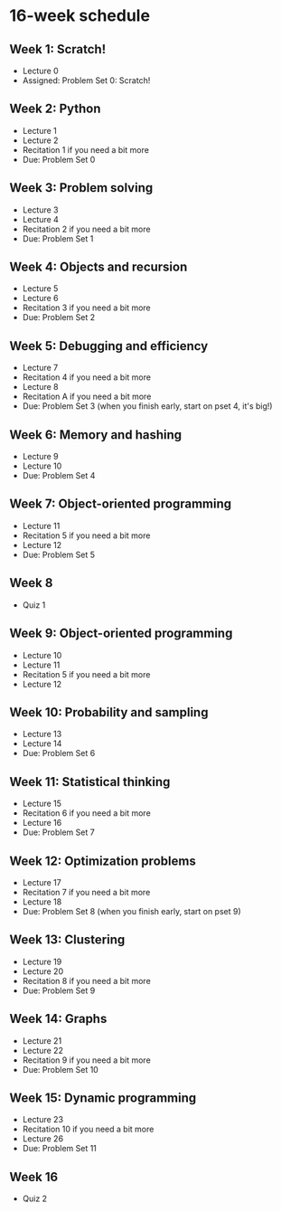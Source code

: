 # 16-week schedule

## Week 1: Scratch!

- Lecture 0
- Assigned: Problem Set 0: Scratch!

## Week 2: Python

- Lecture 1
- Lecture 2
- Recitation 1 if you need a bit more
- Due: Problem Set 0

## Week 3: Problem solving

- Lecture 3
- Lecture 4
- Recitation 2 if you need a bit more
- Due: Problem Set 1

## Week 4: Objects and recursion

- Lecture 5
- Lecture 6
- Recitation 3 if you need a bit more
- Due: Problem Set 2

## Week 5: Debugging and efficiency

- Lecture 7
- Recitation 4 if you need a bit more
- Lecture 8
- Recitation A if you need a bit more
- Due: Problem Set 3 (when you finish early, start on pset 4, it's big!)

## Week 6: Memory and hashing

- Lecture 9
- Lecture 10
- Due: Problem Set 4

## Week 7: Object-oriented programming

- Lecture 11
- Recitation 5 if you need a bit more
- Lecture 12
- Due: Problem Set 5

## Week 8 ##

- Quiz 1

## Week 9: Object-oriented programming

- Lecture 10
- Lecture 11
- Recitation 5 if you need a bit more
- Lecture 12

## Week 10: Probability and sampling

- Lecture 13
- Lecture 14
- Due: Problem Set 6

## Week 11: Statistical thinking

- Lecture 15
- Recitation 6 if you need a bit more
- Lecture 16
- Due: Problem Set 7

## Week 12: Optimization problems

- Lecture 17
- Recitation 7 if you need a bit more
- Lecture 18
- Due: Problem Set 8 (when you finish early, start on pset 9)

## Week 13: Clustering

- Lecture 19
- Lecture 20
- Recitation 8 if you need a bit more
- Due: Problem Set 9

## Week 14: Graphs

- Lecture 21
- Lecture 22
- Recitation 9 if you need a bit more
- Due: Problem Set 10

## Week 15: Dynamic programming

- Lecture 23
- Recitation 10 if you need a bit more
- Lecture 26
- Due: Problem Set 11

## Week 16 ##

- Quiz 2
